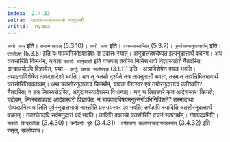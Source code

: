 ```yaml
---
index:  2.4.33
sutra:  एतदस्त्रतसोस्त्रतसौ चानुदात्तौ।
vritti:  nyasa
---
```


`अथो अत्र` इति। `सप्तम्यास्त्रल्` (5.3.10)। `अथो अतः`
इति। `पञ्चम्यास्तसिल्` (5.3.7)। `पुनर्वचनमनुदात्तार्थम्` इति। `एतदोऽश्` (5.3.5) इति यः पाञ्चमिकोऽशादेशः स उदात्तः स्यात्। अनुदात्ततश्चेष्यत इत्यनुदात्तार्थ वचनम्। अथ त्रतसोरिति किमर्थम्, यावता `त्रतसौ चानुदात्तौ` इति वचनात् तयोरेव निमित्तभावो विज्ञास्यते? नैतदस्ति; अन्वाचयोऽपि विज्ञायेत, यथा-- `कर्त्तुः क्यङ सलोपश्च` (3.1.11) इति। अत्राविशेषेण क्यङ भवति। तथाऽत्राविशेषेण तावदशादेशो भवति। यत्र तु त्रतसौ दृश्येते तत्र तावनुदात्तौ भवतः, तस्मात् तावन्निमितभावार्थं त्रतसोरितिवक्तव्यम्। अथ त्रतसोरनुदात्तत्वं किमर्थम्, यावता लित्स्वर एव तयोरनुदात्तत्वं करिष्यति? नैतदस्ति; न ह्रत्र लित्स्वरोऽस्ति, अनुदात्तस्यादेशस्य विधानात्। ननु च लितस्वरे कृत आदेशस्वरः क्रियते; यद्येवम्, लित्स्वरापवाद आदेशस्वरो विज्ञायेत, न चापवादविषयमनुत्सर्गोऽभिनिविशते? तस्माद्यथा गोष्पदप्रमित्यत्र लिति पूर्वमनुदात्तभावो नास्तीति प्रत्तययस्वर एव भवति; तथेहापि स्यादिति त्रतसोरनुदात्तार्थ वचनम्। ततश्चैतदपि सर्वमनुदात्तं पदं भवति। ताविति वक्तव्ये त्रतसोरिति वचनं स्पष्टार्थम्। गोषपदप्रमिति। `यावति विन्दरजीवोः` (3.4.30)। `चर्मोदयोः पूरेः` (3.4.31)। `वर्षप्रमाण ऊलोपश्चादन्यतरस्याम्` (3.4.32) इति णमुल्, ऊलोपश्च॥
